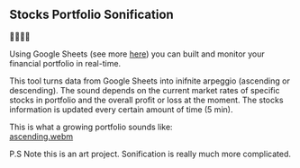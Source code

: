 ## Stocks Portfolio Sonification

🎹🎵🎶🎵 

Using Google Sheets (see more [here](https://blog.sheetgo.com/google-sheets-formulas/googlefinance-formula-google-sheets/)) you can built and monitor your financial portfolio in real-time.

This tool turns data from Google Sheets into inifnite arpeggio (ascending or descending). The sound depends on the current market rates of specific stocks in portfolio and the overall profit or loss at the moment. The stocks information is updated every certain amount of time (5 min).

This is what a growing portfolio sounds like:<br/>
[ascending.webm](https://github.com/AlexeyKavasin/stock-portfolio-sonification/assets/9008727/c13e524b-1ab2-474e-9661-a110f140129c)


P.S Note this is an art project. Sonification is really much more complicated.
